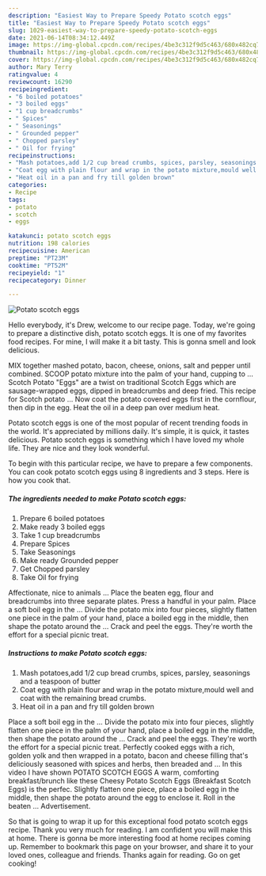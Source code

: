 ```yaml
---
description: "Easiest Way to Prepare Speedy Potato scotch eggs"
title: "Easiest Way to Prepare Speedy Potato scotch eggs"
slug: 1029-easiest-way-to-prepare-speedy-potato-scotch-eggs
date: 2021-06-14T08:34:12.449Z
image: https://img-global.cpcdn.com/recipes/4be3c312f9d5c463/680x482cq70/potato-scotch-eggs-recipe-main-photo.jpg
thumbnail: https://img-global.cpcdn.com/recipes/4be3c312f9d5c463/680x482cq70/potato-scotch-eggs-recipe-main-photo.jpg
cover: https://img-global.cpcdn.com/recipes/4be3c312f9d5c463/680x482cq70/potato-scotch-eggs-recipe-main-photo.jpg
author: Mary Terry
ratingvalue: 4
reviewcount: 16290
recipeingredient:
- "6 boiled potatoes"
- "3 boiled eggs"
- "1 cup breadcrumbs"
- " Spices"
- " Seasonings"
- " Grounded pepper"
- " Chopped parsley"
- " Oil for frying"
recipeinstructions:
- "Mash potatoes,add 1/2 cup bread crumbs, spices, parsley, seasonings and a teaspoon of butter"
- "Coat egg with plain flour and wrap in the potato mixture,mould well and coat with the remaining bread crumbs."
- "Heat oil in a pan and fry till golden brown"
categories:
- Recipe
tags:
- potato
- scotch
- eggs

katakunci: potato scotch eggs 
nutrition: 198 calories
recipecuisine: American
preptime: "PT23M"
cooktime: "PT52M"
recipeyield: "1"
recipecategory: Dinner

---
```



![Potato scotch eggs](https://img-global.cpcdn.com/recipes/4be3c312f9d5c463/680x482cq70/potato-scotch-eggs-recipe-main-photo.jpg)

Hello everybody, it's Drew, welcome to our recipe page. Today, we're going to prepare a distinctive dish, potato scotch eggs. It is one of my favorites food recipes. For mine, I will make it a bit tasty. This is gonna smell and look delicious.

MIX together mashed potato, bacon, cheese, onions, salt and pepper until combined. SCOOP potato mixture into the palm of your hand, cupping to … Scotch Potato &#34;Eggs&#34; are a twist on traditional Scotch Eggs which are sausage-wrapped eggs, dipped in breadcrumbs and deep fried. This recipe for Scotch potato … Now coat the potato covered eggs first in the cornflour, then dip in the egg. Heat the oil in a deep pan over medium heat.

Potato scotch eggs is one of the most popular of recent trending foods in the world. It's appreciated by millions daily. It's simple, it is quick, it tastes delicious. Potato scotch eggs is something which I have loved my whole life. They are nice and they look wonderful.


To begin with this particular recipe, we have to prepare a few components. You can cook potato scotch eggs using 8 ingredients and 3 steps. Here is how you cook that.

<!--inarticleads1-->

##### The ingredients needed to make Potato scotch eggs:

1. Prepare 6 boiled potatoes
1. Make ready 3 boiled eggs
1. Take 1 cup breadcrumbs
1. Prepare  Spices
1. Take  Seasonings
1. Make ready  Grounded pepper
1. Get  Chopped parsley
1. Take  Oil for frying


Affectionate, nice to animals … Place the beaten egg, flour and breadcrumbs into three separate plates. Press a handful in your palm. Place a soft boil egg in the … Divide the potato mix into four pieces, slightly flatten one piece in the palm of your hand, place a boiled egg in the middle, then shape the potato around the … Crack and peel the eggs. They&#39;re worth the effort for a special picnic treat. 

<!--inarticleads2-->

##### Instructions to make Potato scotch eggs:

1. Mash potatoes,add 1/2 cup bread crumbs, spices, parsley, seasonings and a teaspoon of butter
1. Coat egg with plain flour and wrap in the potato mixture,mould well and coat with the remaining bread crumbs.
1. Heat oil in a pan and fry till golden brown


Place a soft boil egg in the … Divide the potato mix into four pieces, slightly flatten one piece in the palm of your hand, place a boiled egg in the middle, then shape the potato around the … Crack and peel the eggs. They&#39;re worth the effort for a special picnic treat. Perfectly cooked eggs with a rich, golden yolk and then wrapped in a potato, bacon and cheese filling that&#39;s deliciously seasoned with spices and herbs, then breaded and … In this video I have shown POTATO SCOTCH EGGS A warm, comforting breakfast/brunch like these Cheesy Potato Scotch Eggs (Breakfast Scotch Eggs) is the perfec. Slightly flatten one piece, place a boiled egg in the middle, then shape the potato around the egg to enclose it. Roll in the beaten … Advertisement. 

So that is going to wrap it up for this exceptional food potato scotch eggs recipe. Thank you very much for reading. I am confident you will make this at home. There is gonna be more interesting food at home recipes coming up. Remember to bookmark this page on your browser, and share it to your loved ones, colleague and friends. Thanks again for reading. Go on get cooking!
